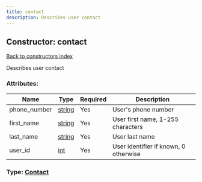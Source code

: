 ```yaml
---
title: contact
description: Describes user contact
---
```

## Constructor: contact  
[Back to constructors index](index.md)



Describes user contact

### Attributes:

| Name     |    Type       | Required | Description |
|----------|---------------|----------|-------------|
|phone\_number|[string](../types/string.md) | Yes|User's phone number|
|first\_name|[string](../types/string.md) | Yes|User first name, 1-255 characters|
|last\_name|[string](../types/string.md) | Yes|User last name|
|user\_id|[int](../types/int.md) | Yes|User identifier if known, 0 otherwise|



### Type: [Contact](../types/Contact.md)



